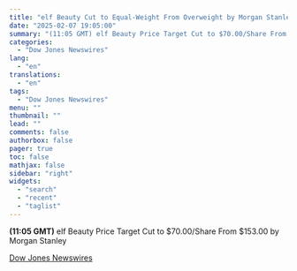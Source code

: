 ```yaml
---
title: "elf Beauty Cut to Equal-Weight From Overweight by Morgan Stanley"
date: "2025-02-07 19:05:00"
summary: "(11:05 GMT) elf Beauty Price Target Cut to $70.00/Share From $153.00 by Morgan Stanley"
categories:
  - "Dow Jones Newswires"
lang:
  - "en"
translations:
  - "en"
tags:
  - "Dow Jones Newswires"
menu: ""
thumbnail: ""
lead: ""
comments: false
authorbox: false
pager: true
toc: false
mathjax: false
sidebar: "right"
widgets:
  - "search"
  - "recent"
  - "taglist"
---
```


**(11:05 GMT)** elf Beauty Price Target Cut to $70.00/Share From $153.00 by Morgan Stanley

[Dow Jones Newswires](https://www.tradingview.com/news/DJN_DN20250207004386:0/)

